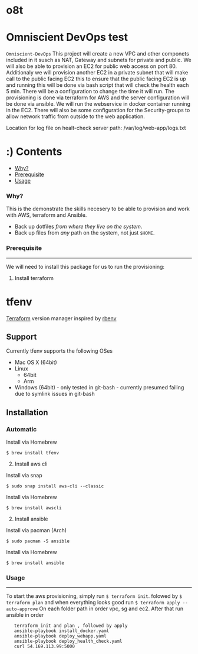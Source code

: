 # o8t
# Omniscient DevOps test

`Omniscient-DevOps` This project will create a new VPC and other componets included in it susch as NAT, Gateway and subnets for private and public. We will also be able to provision an EC2 for public web access on port 80.
Additionaly we will provision another EC2 in a private subnet that will make call to the public facing EC2 this to ensure that the public facing EC2 is up and running this will be done via bash script that will check the health each 5 min. 
There will be a configuration to change the time it will run.
The provisioning is done via terraform for AWS and the server configuration will be done via ansible. We will run the webservice in docker container running in the EC2.
There will also be some configuration for the Security-groups to allow network traffic from outside to the web application.

Location for log file on healt-check server path: /var/log/web-app/logs.txt

:)
Contents
========

 * [Why?](#why)
 * [Prerequisite](#prerequisite)
 * [Usage](#usage)


### Why?

This is the demonstrate the skills necesery to be able to provision and work with AWS, terraform and Ansible.

+ Back up dotfiles _from where they live on the system_.
+ Back up files from _any_ path on the system, not just `$HOME`.

### Prerequisite
---

We will need to install this package for us to run the provisioning:

1. Install terraform
# tfenv

[Terraform](https://www.terraform.io/) version manager inspired by [rbenv](https://github.com/rbenv/rbenv)

## Support

Currently tfenv supports the following OSes

- Mac OS X (64bit)
- Linux
  - 64bit
  - Arm
- Windows (64bit) - only tested in git-bash - currently presumed failing due to symlink issues in git-bash

## Installation

### Automatic

Install via Homebrew

```console
$ brew install tfenv
```

2. Install aws cli 

Install via snap 

```console
$ sudo snap install aws-cli --classic
```

Install via Homebrew

```console
$ brew install awscli
```

2. Install ansible 

Install via pacman (Arch) 

```console
$ sudo pacman -S ansible
```

Install via Homebrew

```console
$ brew install ansible
```

### Usage
---

To start the aws provisioning, simply run `$ terraform init`. folowed by `$ terraform plan` and when everything looks good run `$ terraform apply --auto-approve`
On each folder path in order vpc, sg and ec2. After that run ansible in order 

```git clone --this repo
   terraform init and plan , followed by apply
   ansible-playbook install_docker.yaml
   ansible-playbook deploy_webapp.yaml
   ansible-playbook deploy_health_check.yaml
   curl 54.169.113.99:5000
```
